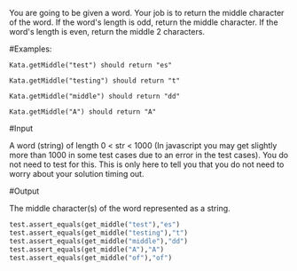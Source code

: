 You are going to be given a word.
Your job is to return the middle character of the word.
If the word's length is odd, return the middle character.
If the word's length is even, return the middle 2 characters.

#Examples:

```
Kata.getMiddle("test") should return "es"

Kata.getMiddle("testing") should return "t"

Kata.getMiddle("middle") should return "dd"

Kata.getMiddle("A") should return "A"
```

#Input

A word (string) of length 0 < str < 1000
(In javascript you may get slightly more than 1000
in some test cases due to an error in the test cases).
You do not need to test for this.
This is only here to tell you that you do not need to worry about
your solution timing out.

#Output

The middle character(s) of the word represented as a string.

```python
test.assert_equals(get_middle("test"),"es")
test.assert_equals(get_middle("testing"),"t")
test.assert_equals(get_middle("middle"),"dd")
test.assert_equals(get_middle("A"),"A")
test.assert_equals(get_middle("of"),"of")
```

